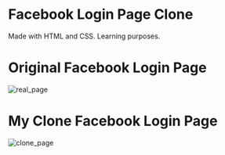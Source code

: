 # Facebook Login Page Clone
Made with HTML and CSS. Learning purposes.

# Original Facebook Login Page
![real_page](https://user-images.githubusercontent.com/85069947/168023402-358f6b84-e12f-4b5a-aabd-eb750491c4bb.jpg)

# My Clone Facebook Login Page
![clone_page](https://user-images.githubusercontent.com/85069947/168023528-b30155cc-0fe4-48a7-ba1c-bdd2e15ef742.jpg)
